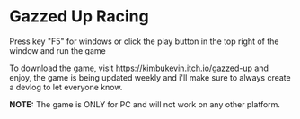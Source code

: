 # Gazzed Up Racing

 Press key "F5" for windows or click the play button in the top right of the window and run the game

To download the game, visit https://kimbukevin.itch.io/gazzed-up and enjoy, the game is being updated weekly and i'll make sure to always create a devlog to let everyone know.

**NOTE:** The game is ONLY for PC and will not work on any other platform.
